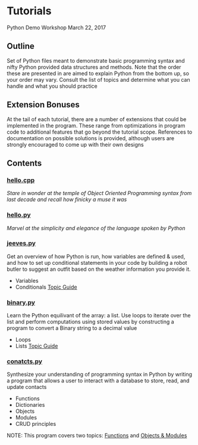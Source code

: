 # Tutorials
Python Demo Workshop March 22, 2017

## Outline
Set of Python files meant to demonstrate basic programming syntax and nifty Python provided data structures and methods. Note that the order these are presented in are aimed to explain Python from the bottom up, so your order may vary. Consult the list of topics and determine what you can handle and what you should practice

## Extension Bonuses
At the tail of each tutorial, there are a number of extensions that could be implemented in the program. These range from optimizations in program code to additional features that go beyond the tutorial scope. References to documentation on possible solutions is provided, although users are strongly encouraged to come up with their own designs

## Contents

### [hello.cpp](https://github.com/fordham-css/TryPy/blob/master/Tutorials/hello.cpp)
*Stare in wonder at the temple of Object Oriented Programming syntax from last decade and recall how finicky a muse it was*

### [hello.py](https://github.com/fordham-css/TryPy/blob/master/Tutorials/hello.py)
*Marvel at the simplicity and elegance of the language spoken by Python*

### [jeeves.py](https://github.com/fordham-css/TryPy/blob/master/Tutorials/jeeves.py) 
Get an overview of how Python is run, how variables are defined & used, and how to set up conditional statements in your code by building a robot butler to suggest an outfit based on the weather information you provide it.

- Variables
- Conditionals
[Topic Guide](https://github.com/fordham-css/TryPy/wiki/Programming-Concepts-1:-Variables-&-Conditionals)


### [binary.py](https://github.com/fordham-css/TryPy/blob/master/Tutorials/binary.py)
Learn the Python equilivant of the array: a list. Use loops to iterate over the list and perform computations using stored values by constructing a program to convert a Binary string to a decimal value

- Loops
- Lists
[Topic Guide](https://github.com/fordham-css/TryPy/wiki/Programming-Concepts-2:-List-&-Loops)


### [conatcts.py](https://github.com/fordham-css/TryPy/blob/master/Tutorials/contacts.py)
Synthesize your understanding of programming syntax in Python by writing a program that allows a user to interact with a database to store, read, and update contacts

- Functions
- Dictionaries
- Objects
- Modules
- CRUD principles

NOTE: This program covers two topics: [Functions](https://github.com/fordham-css/TryPy/wiki/Programming-Concepts-3:-Functions) and [Objects & Modules](https://github.com/fordham-css/TryPy/wiki/Programming-Concepts-4:-Objects-&-Modules)

